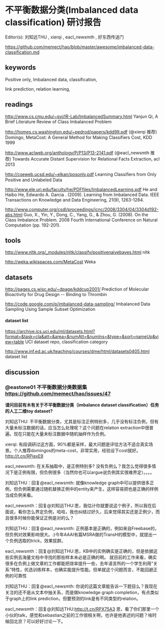 # 不平衡数据分类(Imbalanced data classification) 研讨报告

Editor(s): 刘知远THU , xierqi , eacl_newsmth , 好东西传送门

https://github.com/memect/hao/blob/master/awesome/imbalanced-data-classification.md

## keywords
  Positive only,
  Imbalanced data,
  classification,
  
  link prediction,
  relation learning,

## readings
http://www.cs.cmu.edu/~qyj/IR-Lab/ImbalancedSummary.html  Yanjun Qi, A Brief Literature Review of Class Imbalanced Problem


http://homes.cs.washington.edu/~pedrod/papers/kdd99.pdf  (@xierqi 推荐) Domingo,  MetaCost: A General Method for Making Classifiers Cost, KDD 1999

http://www.aclweb.org/anthology/P/P13/P13-2141.pdf (@eacl_newsmth 推荐)  Towards Accurate Distant Supervision for Relational Facts Extraction, acl 2013

http://cseweb.ucsd.edu/~elkan/posonly.pdf  Learning Classiﬁers from Only Positive and Unlabeled Data

http://www.ele.uri.edu/faculty/he/PDFfiles/ImbalancedLearning.pdf He and   Haibo He,  Edwardo A. Garcia . (2009). Learning from Imbalanced Data. IEEE Transactions on Knowledge and Data Engineering, 21(9), 1263-1284.

http://www.computer.org/csdl/proceedings/icnc/2008/3304/04/3304d192-abs.html Guo, X., Yin, Y., Dong, C., Yang, G., & Zhou, G. (2008). On the Class Imbalance Problem. 2008 Fourth International Conference on Natural Computation (pp. 192-201).


## tools

http://www.nltk.org/_modules/nltk/classify/positivenaivebayes.html   nltk

http://weka.wikispaces.com/MetaCost  Weka


## datasets

http://pages.cs.wisc.edu/~dpage/kddcup2001/  Prediction of Molecular Bioactivity for Drug Design -- Binding to Thrombin

http://code.google.com/p/imbalanced-data-sampling/ Imbalanced Data Sampling Using Sample Subset Optimization

#### dataset list
https://archive.ics.uci.edu/ml/datasets.html?format=&task=cla&att=&area=&numAtt=&numIns=&type=&sort=nameUp&view=table  UCI dataset repo, classification category

http://www.inf.ed.ac.uk/teaching/courses/dme/html/datasets0405.html  dataset list


## discussion
### @eastone01 不平衡数据分类数据集 https://github.com/memect/hao/issues/47

<b>请问目前有木有关于不平衡数据分类（imbalance dataset classification）任务的人工二维toy dataset?</b>

刘知远THU: 不平衡数据分类，尤其是标注正例特别多，几乎没有标注负例，但有大量未标注数据的话，应当怎么处理呢？这个问题在relation extraction中很普遍。现在只能在大量未标注数据中随机抽样作为负例。

xierqi: 有段调研过这方面，90%都是采样，最大问题是评估方法不适合真实场景。个人推荐domingos的meta-cost，非常实用，经验设下cost就好。http://t.cn/RPiexE9

eacl_newsmth: 在关系抽取中，是正例特别多? 没有负例么？我怎么觉得很多情况下是正例有限，但负例很多（当然你也可以argue说负例其实很难界定）。。。。

刘知远THU：回复@eacl_newsmth: 就像knowledge graph中可以提供很多正例，但负例需要通过随机替换正例中的entity来产生，这样容易把也是正确的样例当成负例来看。

eacl_newsmth：回复@刘知远THU:恩，我估计你就要说这个例子，所以我在后面说，看你怎么界定负例，哈哈，我也纠结过好久，后来觉得其实还是正例少，而且很多时候你能保证正例是对的么？	

刘知远THU：回复@eacl_newsmth: 正例基本是正确的，例如来自Freebase的，但负例对效果影响很大。:)今年AAAI有篇MSRA做的TransH的模型中，就提出一个负例选取的trick，效果拔群。

eacl_newsmth：回复@刘知远THU:恩，KB中的实例确实是正确的，但是依据这些实例去海量文档中寻找的那些样本未必是正确的啊。 就目前的工作来看，确实很多在负例上做文章的工作都能把效率提升一些，去年语言所的一个学生利用“关系”特性，优选训练样本，也确实能提升性能。但单就这个问题而言，不能回避正例的可靠性	

刘知远THU：回复@eacl_newsmth: 你说的这篇文章能告诉一下题目么？我现在关注的还不是从文本中抽关系，而是做knowledge graph completion，有点类似于graph上的link prediction，但要预测的link是有不同类型的relation。

eacl_newsmth：回复@刘知远THU:http://t.cn/RPX75A3 恩，看了你们那里一个小伙的talk，感觉和sebastian之前的工作很相关啊，也许是他表述的问题？啥时候回北京？可以好好讨论一下。

